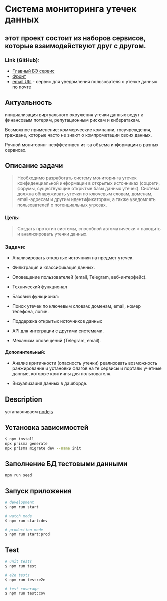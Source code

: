 # Система мониторинга утечек данных
## этот проект состоит из наборов сервисов, которые взаимодействуют друг с другом.
### Link (GitHub):
-  [Главный БЭ сервис](https://github.com/soveckyFonarik/DataLeakMonitoringSystem-BE-JS)  
- [Фронт](https://github.com/soveckyFonarik/https-github.com-soveckyFonarik-DataLeakMonitoringSystem-FE-JS)
- [email Util](https://github.com/Kostya777i/email_util) - сервис для уведомления пользователя о утечке данных по почте

## Актуальность

инициализация виртуального окружения
утечки данных ведут к финансовым потерям, репутационным рискам и кибератакам.

Возможное применение:  коммерческие компании, госучреждения, граждане, которые часто не знают о компрометации своих данных.

Ручной мониторинг неэффективен из-за объема информации в разных сервисах.

## Описание задачи

> Необходимо разработать систему мониторинга утечек конфиденциальной информации в открытых источниках (соцсети, форумы, существующие открытые базы данных утечек). Система должна обнаруживать утечки по ключевым словам, доменам, email-адресам и другим идентификаторам, а также уведомлять пользователей о потенциальных угрозах.
 ### Цель: 
 >Создать прототип системы, способной автоматически > находить и анализировать утечки данных.

### Задачи:

- Анализировать открытые источники на предмет утечек.

- Фильтрация и классификация данных.

- Оповещение пользователей (email, Telegram, веб-интерфейс).

- Технический функционал

- Базовый функционал:

- Поиск утечек по ключевым словам: доменам, email, номер телефона, логин.

- Поддержка открытых источников данных

- API для интеграции с другими системами.

- Механизм оповещений (Telegram, email).

#### Дополнительный:

- Анализ критичности (опасность утечки) реализовать возможность ранжирование и установки флагов на те сервисы и порталы учетные данные, которые критичны для пользователя.

- Визуализация данных в дашборде.

## Description
устанавливаем [nodejs](https://nodejs.org/en/download)
## Установка зависимостей

```bash
$ npm install
npx prisma generate
npx prisma migrate dev --name init
```
## Заполнение БД тестовыми данными
```bash
npm run seed
```

## Запуск приложения

```bash
# development
$ npm run start

# watch mode
$ npm run start:dev

# production mode
$ npm run start:prod
```

## Test

```bash
# unit tests
$ npm run test

# e2e tests
$ npm run test:e2e

# test coverage
$ npm run test:cov
```